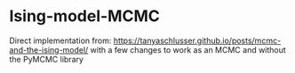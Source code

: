 # Ising-model-MCMC
Direct implementation from: https://tanyaschlusser.github.io/posts/mcmc-and-the-ising-model/
with a few changes to work as an MCMC and without the PyMCMC library
